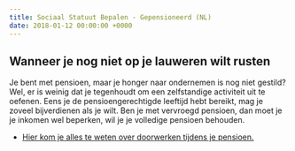 ```yaml
---
title: Sociaal Statuut Bepalen - Gepensioneerd (NL)
date: 2018-01-12 00:00:00 +0000
---
```

## Wanneer je nog niet op je lauweren wilt rusten

Je bent met pensioen, maar je honger naar ondernemen is nog niet gestild? Wel, er is weinig dat je tegenhoudt om een zelfstandige activiteit uit te oefenen. Eens je de pensioengerechtigde leeftijd hebt bereikt, mag je zoveel bijverdienen als je wilt. Ben je met vervroegd pensioen, dan moet je je inkomen wel beperken, wil je je volledige pensioen behouden.

* [Hier kom je alles te weten over doorwerken tijdens je pensioen. ](https://blog.xerius.be/zelfstandigen/doorwerken-tijdens-je-pensioen-alles-wat-je-moet-weten)